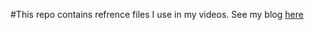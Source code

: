 #This repo contains refrence files I use in my videos.
See my blog [here](https://www.codecraftcentral.com/blog)
